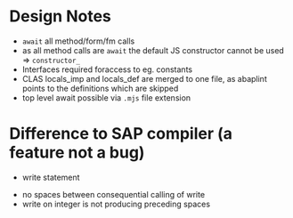 # Design Notes


* `await` all method/form/fm calls
* as all method calls are `await` the default JS constructor cannot be used => `constructor_`
* Interfaces required foraccess to eg. constants
* CLAS locals_imp and locals_def are merged to one file, as abaplint points to the definitions which are skipped
* top level await possible via `.mjs` file extension

# Difference to SAP compiler (a feature not a bug)

* write statement
- no spaces between consequential calling of write
- write on integer is not producing preceding spaces
 
